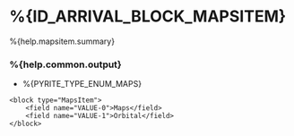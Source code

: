 # %{ID_ARRIVAL_BLOCK_MAPSITEM}

%{help.mapsitem.summary}

### %{help.common.output}

-   %{PYRITE_TYPE_ENUM_MAPS}

```
<block type="MapsItem">
    <field name="VALUE-0">Maps</field>
    <field name="VALUE-1">Orbital</field>
</block>
```
